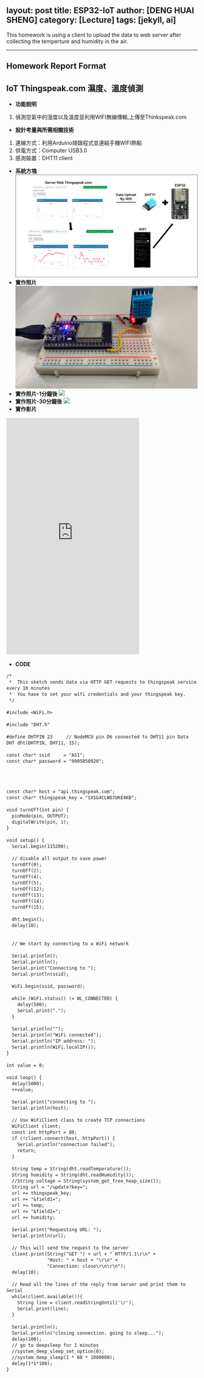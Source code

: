 
layout: post
title: ESP32-IoT
author: [DENG HUAI SHENG]
category: [Lecture]
tags: [jekyll, ai]
---

This homework is using a client to upload the data to web server after collecting the temperture and humidity in the air.

---
## Homework Report Format 
## IoT Thingspeak.com 濕度、溫度偵測
* **功能說明**
1. 偵測空氣中的溼度以及溫度並利用WIFI無線傳輸,上傳至Thinkspeak.com
* **設計考量與所需相關技術**
1. 連線方式：利用Arduino燒錄程式並連結手機WIFI熱點
2. 供電方式：Computer USB3.0
3. 感測裝置：DHT11 client
* **系統方塊**
![](https://github.com/DENG0616/MCU-project/blob/main/images/方塊圖.png?raw=true)
* **實作照片**
![](https://github.com/DENG0616/MCU-project/blob/main/images/S__147759148.jpg?raw=true)
* **實作照片-1分鐘後**
![](https://github.com/DENG0616/MCU-project/blob/main/images/DHT11.jpg?raw=true)
* **實作照片-30分鐘後**
![](https://github.com/DENG0616/MCU-project/blob/main/images/thingspeak2.jpg?raw=true)
* **實作影片**
<iframe width="350" height="622" src="https://www.youtube.com/embed/tS6ctpU4K7I" title="2023年5月25日" frameborder="0" allow="accelerometer; autoplay; clipboard-write; encrypted-media; gyroscope; picture-in-picture; web-share" allowfullscreen></iframe>


* **CODE**
```
/*
 *  This sketch sends data via HTTP GET requests to thingspeak service every 10 minutes
 *  You have to set your wifi credentials and your thingspeak key.
 */

#include <WiFi.h>

#include "DHT.h"

#define DHTPIN 23     // NodeMCU pin D6 connected to DHT11 pin Data
DHT dht(DHTPIN, DHT11, 15);

const char* ssid     = "A51";
const char* password = "0905050920";




const char* host = "api.thingspeak.com";
const char* thingspeak_key = "SXSG4CLWO7UKE4KB";

void turnOff(int pin) {
  pinMode(pin, OUTPUT);
  digitalWrite(pin, 1);
}

void setup() {
  Serial.begin(115200);

  // disable all output to save power
  turnOff(0);
  turnOff(2);
  turnOff(4);
  turnOff(5);
  turnOff(12);
  turnOff(13);
  turnOff(14);
  turnOff(15);

  dht.begin();
  delay(10);
  

  // We start by connecting to a WiFi network

  Serial.println();
  Serial.println();
  Serial.print("Connecting to ");
  Serial.println(ssid);
  
  WiFi.begin(ssid, password);
  
  while (WiFi.status() != WL_CONNECTED) {
    delay(500);
    Serial.print(".");
  }

  Serial.println("");
  Serial.println("WiFi connected");  
  Serial.println("IP address: ");
  Serial.println(WiFi.localIP());
}

int value = 0;

void loop() {
  delay(5000);
  ++value;

  Serial.print("connecting to ");
  Serial.println(host);
  
  // Use WiFiClient class to create TCP connections
  WiFiClient client;
  const int httpPort = 80;
  if (!client.connect(host, httpPort)) {
    Serial.println("connection failed");
    return;
  }

  String temp = String(dht.readTemperature());
  String humidity = String(dht.readHumidity());
  //String voltage = String(system_get_free_heap_size());
  String url = "/update?key=";
  url += thingspeak_key;
  url += "&field1=";
  url += temp;
  url += "&field2=";
  url += humidity;
  
  Serial.print("Requesting URL: ");
  Serial.println(url);
  
  // This will send the request to the server
  client.print(String("GET ") + url + " HTTP/1.1\r\n" +
               "Host: " + host + "\r\n" + 
               "Connection: close\r\n\r\n");
  delay(10);
  
  // Read all the lines of the reply from server and print them to Serial
  while(client.available()){
    String line = client.readStringUntil('\r');
    Serial.print(line);
  }
  
  Serial.println();
  Serial.println("closing connection. going to sleep...");
  delay(100);
  // go to deepsleep for 1 minutes
  //system_deep_sleep_set_option(0);
  //system_deep_sleep(1 * 60 * 1000000);
  delay(1*1*100);
}
```
